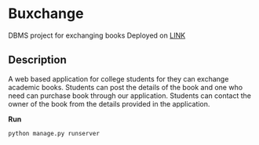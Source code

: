 # Buxchange #
DBMS project for exchanging books
Deployed on [LINK](http://buxchange.pythonanywhere.com) 

## Description ##

A web based application for college students for they can exchange academic books. Students can post the details of the book and one who need can purchase book through our application. Students can contact the owner of the book from the details provided in the application.

**Run**

`python manage.py runserver`

